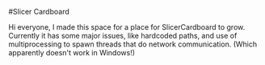 #Slicer Cardboard

Hi everyone, I made this space for a place for SlicerCardboard to grow. Currently it has some major issues, like hardcoded paths, and use of multiprocessing to spawn threads that do network communication. (Which apparently doesn't work in Windows!)